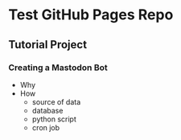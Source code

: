 # Test GitHub Pages Repo

## Tutorial Project

### Creating a Mastodon Bot

* Why
* How
  * source of data
  * database
  * python script
  * cron job
